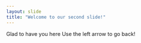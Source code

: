 ```yaml
---
layout: slide
title: "Welcome to our second slide!"
---
```

Glad to have you here
Use the left arrow to go back!
